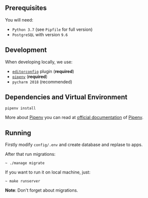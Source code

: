 ## Prerequisites

You will need:

- `Python 3.7` (see `Pipfile` for full version)
- `PostgreSQL` with version `9.6`

## Development

When developing locally, we use:

- [`editorconfig`](http://editorconfig.org/) plugin (**required**)
- [`pipenv`](https://github.com/kennethreitz/pipenv) (**required**)
- `pycharm 2018` (recommended)

## Dependencies and Virtual Environment

```
pipenv install
```

More about [Pipenv](https://github.com/kennethreitz/pipenv) you can read at [official documentation](https://pipenv.readthedocs.io/en/latest/) of [Pipenv](https://github.com/kennethreitz/pipenv).


## Running

Firstly modify `config/.env` and create database and replase to apps.


After that run migrations:

```
~ ./manage migrate
```

If you want to run it on local machine, just:

```
~ make runserver
```

**Note**: Don't forget about migrations.


